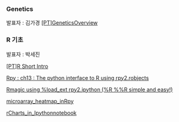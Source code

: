 
### Genetics
발표자 : 김가경
[[PT]GeneticsOverview](https://docs.google.com/file/d/0B9e89I-4MR7jaEwyUVBJODBWbU0/edit?pli=1)

### R 기초
발표자 : 박세진

[[PT]R Short Intro](http://biopy.github.io/notebook/Part2/Week9/R_shortintro/r_shortintro.html)

[Rpy : ch13 : The python interface to R using rpy2.robjects](http://nbviewer.ipython.org/github/biopy/biopy.github.io/blob/master/notebook/Part2/Week9/Rpy_20141007SejinPark.ipynb)

[Rmagic using %load_ext rpy2.ipython (%R %%R simple and easy!)](http://nbviewer.ipython.org/github/biopy/biopy.github.io/blob/master/notebook/Part2/Week9/Rmagic-20141007SejinPark.ipynb)

[microarray_heatmap_inRpy](http://nbviewer.ipython.org/github/biopy/biopy.github.io/blob/master/notebook/Part2/Week9/microarray_heatmap_inRpy-20141007SejinPark.ipynb)

[rCharts_in_Ipythonnotebook](http://nbviewer.ipython.org/github/biopy/biopy.github.io/blob/master/notebook/Part2/Week9/rChartsinipythonnotebook-20141007SejinPark.ipynb)
